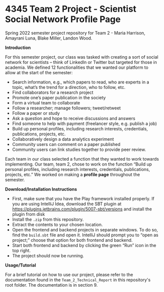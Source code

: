 # 4345 Team 2 Project - Scientist Social Network Profile Page
Spring 2022 semester project repository for Team 2 - Maria Harrison, Amayrani Luna, Blake Miller, Landon Wood. 

**Introduction**

For this semester project, our class was tasked with creating a sort of social network for scientists – think of LinkedIn or Twitter but targeted for those in academia. We defined 12 functionalities that we wanted our platform to allow at the start of the semester: 

 - Search information, e.g., which papers to read, who are experts in a topic, what’s the trend for a direction, who to follow, etc.
 - Find collaborators for a research project
 - Promote one’s paper publication in the society
 - Form a virtual team to collaborate
 - Follow a researcher; manage followers; tweet/retweet
 - Follow a paper or study
 - Ask a question and hope to receive discussions and answers
 - Find someone to help with payment (freelancer style, e.g. publish a job) 
 - Build up personal profiles, including research interests, credentials,  publications, projects, etc.
- Collaboratively design a data analytics experiment
- Community users can comment on a paper published
- Community users can link studies together to provide peer review.

Each team in our class selected a function that they wanted to work towards implementing. Our team, team 2, chose to work on the function “Build up personal profiles, including research interests, credentials, publications, projects, etc.” We worked on making a **profile page** throughout the semester.

**Download/Installation Instructions** 

- First, make sure that you have the Play framework installed properly. If you are using IntelliJ Idea, download the SBT plugin at https://plugins.jetbrains.com/plugin/5007-sbt/versions and install the plugin from disk
- Install the `.zip` from this repository.
- Extract the contents to your chosen location.
- Open the frontend and backend projects in separate windows. To do so, find the `build.sbt` file and open it. IntelliJ should prompt you to “open as project;” choose that option for both frontend and backend.
- Start both frontend and backend by clicking the green “Run” icon in the top right.
- The project should now be running.

**Usage/Tutorial**

For a brief tutorial on how to use our project, please refer to the documentation found in the `Team_2_Technical_Report` in this repository's root folder. The documentation is in section 9.
